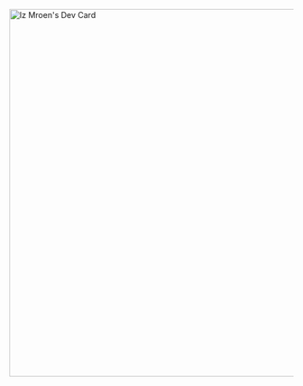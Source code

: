 <a href="https://app.daily.dev/izmroen"><img src="https://api.daily.dev/devcards/v2/4GhGvwmnPzJXcgOTNRB6f.png?type=wide&r=ujm" width="652" alt="Iz Mroen's Dev Card"/></a>
